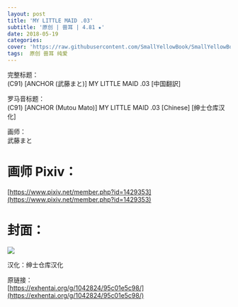 ```yaml
---
layout: post
title: 'MY LITTLE MAID .03'
subtitle: '原创 | 兽耳 | 4.81 ★'
date: 2018-05-19
categories: 
cover: 'https://raw.githubusercontent.com/SmallYellowBook/SmallYellowBook.github.io/master/image/MY%20LITTLE%20MAID%20.03.jpg'
tags:  原创 兽耳 纯爱
---
```


完整标题：  
(C91) [ANCHOR (武藤まと)] MY LITTLE MAID .03 [中国翻訳]  

罗马音标题：  
(C91) [ANCHOR (Mutou Mato)] MY LITTLE MAID .03 [Chinese] [绅士仓库汉化]  

画师：  
武藤まと  

# 画师 Pixiv：  
[https://www.pixiv.net/member.php?id=1429353](https://www.pixiv.net/member.php?id=1429353)

# 封面：  
![](https://raw.githubusercontent.com/SmallYellowBook/SmallYellowBook.github.io/master/image/MY%20LITTLE%20MAID%20.03.jpg)

汉化：绅士仓库汉化  

原链接：  
[https://exhentai.org/g/1042824/95c01e5c98/](https://exhentai.org/g/1042824/95c01e5c98/)  

